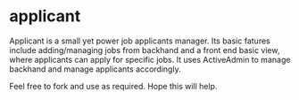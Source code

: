 applicant
=========

Applicant is a small yet power job applicants manager. Its basic fatures include adding/managing jobs from backhand and a front end basic view, where applicants can apply for specific jobs. It uses ActiveAdmin to manage backhand and manage applicants accordingly.

Feel free to fork and use as required. Hope this will help. 
